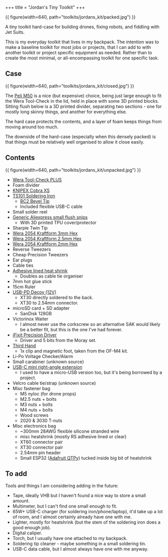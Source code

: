 +++
title = "Jordan's Tiny Toolkit"
+++

{{ figure(width=640, path="toolkits/jordans_kit/packed.jpg") }}

A tiny toolkit hard-case for building drones, fixing robots, and fiddling with Jet Suits.

This is my everyday toolkit that lives in my backpack. The intention was to make a baseline toolkit for most jobs or projects, that I can add to with another toolkit or project specific equipment as needed. Rather than to create the most minimal, or all-encompassing toolkit for one specific task.

## Case

{{ figure(width=640, path="toolkits/jordans_kit/closed.jpg") }}

The [Peli M50](https://peliproducts.co.uk/collections/micro) is a nice (but expensive) choice, being just large enough to fit the Wera Tool-Check in the lid, held in place with some 3D printed blocks. Sitting flush below is a 3D printed divider, separating two sections - one for mostly long skinny things, and another for everything else.

The hard case protects the contents, and a layer of foam keeps things from moving around too much.

The downside of the hard-case (especially when this densely packed) is that things must be relatively well organised to allow it close easily.

## Contents

{{ figure(width=640, path="toolkits/jordans_kit/unpacked.jpg") }}

- [Wera Tool-Check PLUS](https://products.wera.de/en/ratchets_and_accessories_zyklop_mini_zyklop_mini_1_tool-check_plus.html)
- Foam divider
- [KNIPEX Cobra XS](https://tinytoolk.it/tools/knipex-xs/)
- [TS101 Soldering Iron](https://shop.pimoroni.com/products/ts101-smart-soldering-iron?variant=40520177844307)
    - [BC2 Bevel Tip](https://shop.pimoroni.com/products/soldering-tip-for-ts100-soldering-iron?variant=39332711530579)
    - Included flexible USB-C cable
- Small solder reel
- [Generic Aliexpress small flush snips](https://www.aliexpress.com/item/1005005170407736.html)
    - With 3D printed TPU cover/protector
- Sharpie Twin Tip
- [Wera 2054 Kraftform 3mm Hex](https://www.primetools.co.uk/product/wera-118072-kraftform-2054-micro-hexagon-screwdriver-3mm/)
- [Wera 2054 Kraftform 2.5mm Hex](https://www.primetools.co.uk/product/wera-118070-kraftform-2054-micro-hexagon-screwdriver-2-5mm/)
- [Wera 2054 Kraftform 2mm Hex](https://www.primetools.co.uk/product/wera-118068-kraftform-2054-micro-hexagon-screwdriver-2mm/)
- Reverse Tweezers
- Cheap Precision Tweezers
- Ear plugs
- Cable ties
- [Adhesive lined heat shrink](https://uk.rs-online.com/web/p/heat-shrink-tubing/4811797)
    - Doubles as cable tie organiser
- 7mm hot glue stick
- 15cm Ruler
- [USB-PD Decoy (12V)](https://www.aliexpress.com/item/1005004453538830.html)
    - XT30 directly soldered to the back.
    - XT30 to 2.54mm connector.
- microSD card + SD adapter
    - SanDisk 128GB
- Victorinox Waiter
    - I almost never use the corkscrew so an alternative SAK would likely be a better fit, but this is the one I've had forever.
- [iFixit Precision Driver](https://tinytoolk.it/tools/ifixit-mako-4mm-screwdriver-kit/)
    - Driver and 5 bits from the Moray set.
- [Third Hand](https://omnifixo.com/en-gb/collections/all)
    - 1x clip and magnetic foot, taken from the OF-M4 kit.
- Li-Po Voltage Checker/Alarm
- Small carabiner (unknown source)
- [USB-C mini right-angle extension](https://www.aliexpress.com/item/1005003238859317.html)
    - I used to have a micro-USB version too, but it's being borrowed by a project.
- Velcro cable tie/strap (unknown source)
- Misc fastener bag
    - M5 nyloc (for drone props)
    - M2.5 nuts + bolts
    - M3 nuts + bolts
    - M4 nuts + bolts
    - Wood screws
    - 2020 & 3030 T-nuts
- Misc electronics bag
    - ~300mm 28AWG flexible silicone stranded wire
    - misc heatshrink (mostly RS adhesive lined or clear)
    - XT60 connector pair
    - XT30 connector pair
    - 2.54mm pin header
    - Small ESP32 ([Adafruit QTPy](https://shop.pimoroni.com/products/adafruit-qt-py-esp32-s2-wifi-dev-board-with-stemma-qt?variant=39620155932755)) tucked inside big bit of heatshrink

## To add

Tools and things I am considering adding in the future:

- Tape, ideally VHB but I haven't found a nice way to store a small amount.
- Multimeter, but I can't find one small enough to fit.
- 65W+ USB-C charger (for soldering iron/phone/laptop), it'd take up a lot of room, and I almost certainly already have one with me.
- Lighter, mostly for heatshrink (but the stem of the soldering iron does a good enough job).
- Digital caliper.
- Torch, but I usually have one attached to my backpack.
- Soldering tip cleaner - maybe something in a small soldering tin.
- USB-C data cable, but I almost always have one with me anyway.
